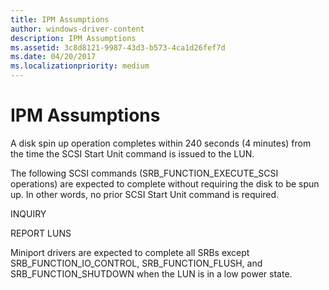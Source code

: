 ```yaml
---
title: IPM Assumptions
author: windows-driver-content
description: IPM Assumptions
ms.assetid: 3c8d8121-9987-43d3-b573-4ca1d26fef7d
ms.date: 04/20/2017
ms.localizationpriority: medium
---
```


# IPM Assumptions


A disk spin up operation completes within 240 seconds (4 minutes) from the time the SCSI Start Unit command is issued to the LUN.

The following SCSI commands (SRB\_FUNCTION\_EXECUTE\_SCSI operations) are expected to complete without requiring the disk to be spun up. In other words, no prior SCSI Start Unit command is required.

INQUIRY

REPORT LUNS

Miniport drivers are expected to complete all SRBs except SRB\_FUNCTION\_IO\_CONTROL, SRB\_FUNCTION\_FLUSH, and SRB\_FUNCTION\_SHUTDOWN when the LUN is in a low power state.

 

 




